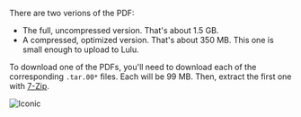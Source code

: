 There are two verions of the PDF:
 - The full, uncompressed version. That's about 1.5 GB.
 - A compressed, optimized version. That's about 350 MB. This one is small enough to upload to Lulu.
 
 To download one of the PDFs, you'll need to download each of the corresponding `.tar.00*` files. Each will be 99 MB. Then, extract the first one with [7-Zip](https://www.7-zip.org/).

![Iconic](https://github.com/TheKingElessar/Dougyns-Codex-of-the-Spells/blob/master/Iconic.png?raw=true)
